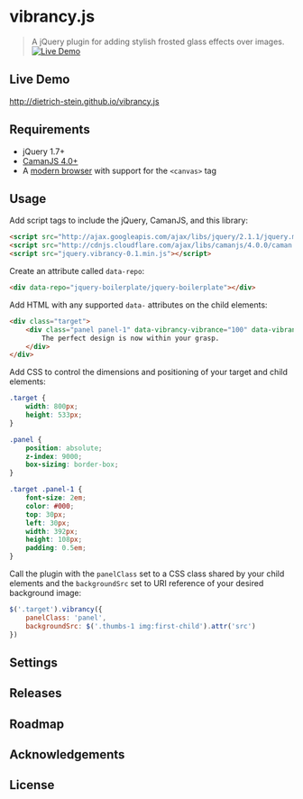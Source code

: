 # vibrancy.js
> A jQuery plugin for adding stylish frosted glass effects over images.
[![Live Demo](https://raw.githubusercontent.com/dietrich-stein/vibrancy.js/3243c65d1af1155fe5cc1849869d355ed6ea5135/images/vibrancy-preview.png)](http://dietrich-stein.github.io/vibrancy.js/)

## Live Demo

http://dietrich-stein.github.io/vibrancy.js

## Requirements
* jQuery 1.7+
* [CamanJS 4.0+](https://github.com/meltingice/CamanJS)
* A [modern browser](http://caniuse.com/#feat=canvas) with support for the `<canvas>` tag

## Usage

Add script tags to include the jQuery, CamanJS, and this library:

```html
<script src="http://ajax.googleapis.com/ajax/libs/jquery/2.1.1/jquery.min.js"></script>
<script src="http://cdnjs.cloudflare.com/ajax/libs/camanjs/4.0.0/caman.full.min.js"></script>
<script src="jquery.vibrancy-0.1.min.js"></script>
```

Create an attribute called `data-repo`:

```html
<div data-repo="jquery-boilerplate/jquery-boilerplate"></div>
```

Add HTML with any supported `data-` attributes on the child elements:

```html
<div class="target">
	<div class="panel panel-1" data-vibrancy-vibrance="100" data-vibrancy-brightness="20" data-vibrancy-blur="100">
		The perfect design is now within your grasp.
	</div>
</div>
```

Add CSS to control the dimensions and positioning of your target and child elements:

```css
.target {
	width: 800px;
	height: 533px;
}

.panel {
	position: absolute;
	z-index: 9000;
	box-sizing: border-box;
}

.target .panel-1 {
	font-size: 2em;
	color: #000;
	top: 30px;
	left: 30px;
	width: 392px;
	height: 108px;
	padding: 0.5em;
}
```

Call the plugin with the `panelClass` set to a CSS class shared by your child elements and the `backgroundSrc` set to URI reference of your desired background image:

```javascript
$('.target').vibrancy({
	panelClass: 'panel',
	backgroundSrc: $('.thumbs-1 img:first-child').attr('src')
})
```

## Settings

## Releases

## Roadmap

## Acknowledgements

## License
